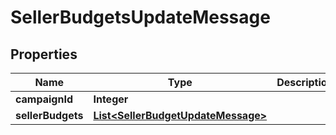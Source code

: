 

# SellerBudgetsUpdateMessage

## Properties

Name | Type | Description | Notes
------------ | ------------- | ------------- | -------------
**campaignId** | **Integer** |  |  [optional]
**sellerBudgets** | [**List&lt;SellerBudgetUpdateMessage&gt;**](SellerBudgetUpdateMessage.md) |  |  [optional]



